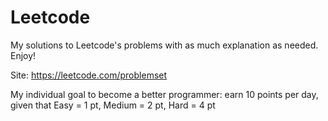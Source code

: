 # Leetcode
My solutions to Leetcode's problems with as much explanation as needed. Enjoy!

Site: https://leetcode.com/problemset

My individual goal to become a better programmer: earn 10 points per day, given that
Easy = 1 pt, Medium = 2 pt, Hard = 4 pt
